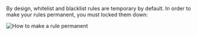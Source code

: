 By design, whitelist and blacklist rules are temporary by default. In order to make your rules permanent, you must locked them down:

![How to make a rule permanent](https://raw.github.com/gorhill/httpswitchboard/master/doc/img/rule-padlock.gif)